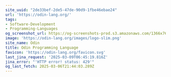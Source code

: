 ```yaml
---
site_uuid: "2de33bef-2de5-47de-90d9-1fbe46ebae24"
url: 'https://odin-lang.org/'
tags:
- Software-Development
- Programming-Languages
og_screenshot_url: https://og-screenshots-prod.s3.amazonaws.com/1366x768/80/false/f28df91d5c65052eb3d3bc42985bf60331139eb3e0b1e1b27e8859d5d8e27ddf.jpeg
image: 'https://odin-lang.org/images/logo-slim.png'
site_name: Odin
title: Odin Programming Language
favicon: 'https://odin-lang.org/favicon.svg'
last_jina_request: '2025-03-09T06:45:19.816Z'
jina_error: "'HTTP error! status: 429'"
og_last_fetch: 2025-03-06T21:44:03.289Z
---
```


